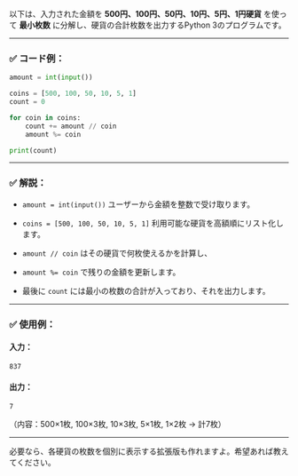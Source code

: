 以下は、入力された金額を **500円、100円、50円、10円、5円、1円硬貨** を使って **最小枚数** に分解し、硬貨の合計枚数を出力するPython 3のプログラムです。

---

### ✅ コード例：

```python
amount = int(input())

coins = [500, 100, 50, 10, 5, 1]
count = 0

for coin in coins:
    count += amount // coin
    amount %= coin

print(count)
```

---

### ✅ 解説：

* `amount = int(input())`
  ユーザーから金額を整数で受け取ります。

* `coins = [500, 100, 50, 10, 5, 1]`
  利用可能な硬貨を高額順にリスト化します。

* `amount // coin` はその硬貨で何枚使えるかを計算し、

* `amount %= coin` で残りの金額を更新します。

* 最後に `count` には最小の枚数の合計が入っており、それを出力します。

---

### ✅ 使用例：

#### 入力：

```
837
```

#### 出力：

```
7
```

（内容：500×1枚, 100×3枚, 10×3枚, 5×1枚, 1×2枚 → 計7枚）

---

必要なら、各硬貨の枚数を個別に表示する拡張版も作れますよ。希望あれば教えてください。
